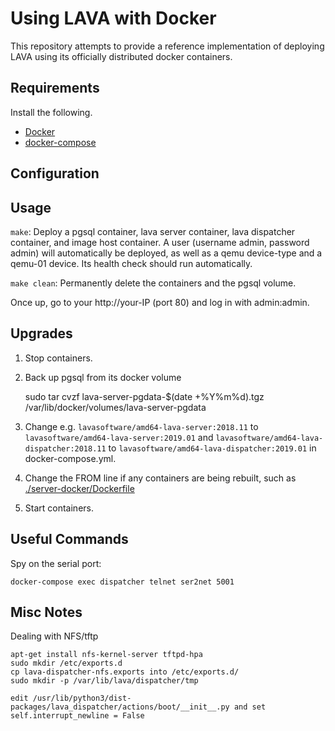 # Using LAVA with Docker

This repository attempts to provide a reference implementation of deploying
LAVA using its officially distributed docker containers.

## Requirements

Install the following.
- [Docker](https://docs.docker.com/install/)
- [docker-compose](https://docs.docker.com/compose/install/)

## Configuration


## Usage

`make`: Deploy a pgsql container, lava server container, lava dispatcher
container, and image host container. A user (username admin, password admin)
will automatically be deployed, as well as a qemu device-type and a qemu-01
device. Its health check should run automatically.

`make clean`: Permanently delete the containers and the pgsql volume.

Once up, go to your http://your-IP (port 80) and log in with admin:admin.

## Upgrades

1. Stop containers.
2. Back up pgsql from its docker volume

    sudo tar cvzf lava-server-pgdata-$(date +%Y%m%d).tgz /var/lib/docker/volumes/lava-server-pgdata

3. Change e.g. `lavasoftware/amd64-lava-server:2018.11` to
`lavasoftware/amd64-lava-server:2019.01` and
`lavasoftware/amd64-lava-dispatcher:2018.11` to
`lavasoftware/amd64-lava-dispatcher:2019.01` in docker-compose.yml.
4. Change the FROM line if any containers are being rebuilt, such as
[./server-docker/Dockerfile](./server-docker/Dockerfile)
5. Start containers.


## Useful Commands

Spy on the serial port:

    docker-compose exec dispatcher telnet ser2net 5001

## Misc Notes

Dealing with NFS/tftp

    apt-get install nfs-kernel-server tftpd-hpa
    sudo mkdir /etc/exports.d
    cp lava-dispatcher-nfs.exports into /etc/exports.d/
    sudo mkdir -p /var/lib/lava/dispatcher/tmp

    edit /usr/lib/python3/dist-packages/lava_dispatcher/actions/boot/__init__.py and set self.interrupt_newline = False


